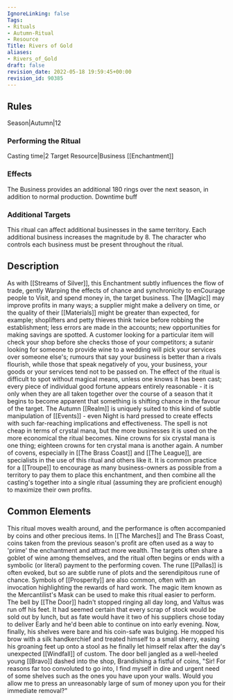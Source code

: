 ```yaml
---
IgnoreLinking: false
Tags:
- Rituals
- Autumn-Ritual
- Resource
Title: Rivers of Gold
aliases:
- Rivers_of_Gold
draft: false
revision_date: 2022-05-18 19:59:45+00:00
revision_id: 90385
---
```


## Rules
Season|Autumn|12
### Performing the Ritual
Casting time|2 Target Resource|Business
[[Enchantment]]
### Effects
The Business provides an additional 180 rings over the next season, in addition to normal production. 
Downtime buff
### Additional Targets
This ritual can affect additional businesses in the same territory. Each additional business increases the magnitude by 8. The character who controls each business must be present throughout the ritual.
## Description
As with [[Streams of Silver]], this Enchantment subtly influences the flow of trade, gently Warping the effects of chance and synchronicity to enCourage people to Visit, and spend money in, the target business. The [[Magic]] may improve profits in many ways; a supplier might make a delivery on time, or the quality of their [[Materials]] might be greater than expected, for example; shoplifters and petty thieves think twice before robbing the establishment; less errors are made in the accounts; new opportunities for making savings are spotted. A customer looking for a particular item will check your shop before she checks those of your competitors; a sutanir looking for someone to provide wine to a wedding will pick your services over someone else's; rumours that say your business is better than a rivals flourish, while those that speak negatively of you, your business, your goods or your services tend not to be passed on.
The effect of the ritual is difficult to spot without magical means, unless one knows it has been cast; every piece of individual good fortune appears entirely reasonable - it is only when they are all taken together over the course of a season that it begins to become apparent that something is shifting chance in the favour of the target. The Autumn [[Realm]] is uniquely suited to this kind of subtle manipulation of [[Events]] - even Night is hard pressed to create effects with such far-reaching implications and effectiveness.
The spell is not cheap in terms of crystal mana, but the more businesses it is used on the more economical the ritual becomes. Nine crowns for six crystal mana is one thing; eighteen crowns for ten crystal mana is another again. A number of covens, especially in [[The Brass Coast]] and [[The League]], are specialists in the use of this ritual and others like it. It is common practice for a [[Troupe]] to encourage as many business-owners as possible from a territory to pay them to place this enchantment, and then combine all the casting's together into a single ritual (assuming they are proficient enough) to maximize their own profits.
## Common Elements
This ritual moves wealth around, and the performance is often accompanied by coins and other precious items. In [[The Marches]] and The Brass Coast, coins taken from the previous season's profit are often used as a way to 'prime' the enchantment and attract more wealth. The targets often share a goblet of wine among themselves, and the ritual often begins or ends with a symbolic (or literal) payment to the performing coven. The rune [[Pallas]] is often evoked, but so are subtle rune of plots and the serendipitous rune of chance. Symbols of [[Prosperity]] are also common, often with an invocation highlighting the rewards of hard work.
The magic item known as the Mercantilist's Mask can be used to make this ritual easier to perform.
The bell by [[The Door]] hadn't stopped ringing all day long, and Valtus was run off his feet.  It had seemed certain that every scrap of stock would be sold out by lunch, but as fate would have it two of his suppliers chose today to deliver Early and he'd been able to continue on into early evening.  Now, finally, his shelves were bare and his coin-safe was bulging.  He mopped his brow with a silk handkerchief and treated himself to a small sherry, easing his groaning feet up onto a stool as he finally let himself relax after the day's unexpected [[Windfall]] of custom.
The door bell jangled as a well-heeled young [[Bravo]] dashed into the shop, Brandishing a fistful of coins, "Sir!  For reasons far too convoluted to go into, I find myself in dire and urgent need of some shelves such as the ones you have upon your walls.  Would you allow me to press an unreasonably large of sum of money upon you for their immediate removal?"